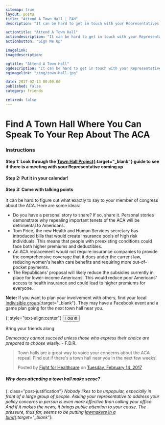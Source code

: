 ```yaml
---
sitemap: true
layout: posts
title: "Attend A Town Hall | F4H"
description: "It can be hard to get in touch with your Representatives when they're in Washington all the time. Now is your chance! Speak to your member of Congress face-to-face when they're home in late February."

actiontitle: "Attend A Town Hall"
actiondescription: "It can be hard to get in touch with your Representatives when they're in Washington all the time. Now is your chance! Speak to your member of Congress face-to-face when they're home in late February."
actionbutton: "Sign Me Up"

imagelink:
imagedescription:

ogtitle: "Attend A Town Hall"
ogdescription: "It can be hard to get in touch with your Representatives when they're in Washington all the time. Now is your chance! Speak to your member of Congress face-to-face when they're home in late February."
ogimagelink: "/img/town-hall.jpg"

date: 2017-02-13 00:00:00
published: false
category: friends

retired: false
---
```


<!-- TITLE -->
# Find A Town Hall Where You Can Speak To Your Rep About The ACA

<!-- Instructions -->

### Instructions

#### Step 1: Look through the [Town Hall Project](https://docs.google.com/spreadsheets/d/1yq1NT9DZ2z3B8ixhid894e77u9rN5XIgOwWtTW72IYA/edit#gid=1473996386){:target="_blank"} guide to see if there is a meeting with your Representative coming up

#### Step 2: Put it in your calendar!

#### Step 3: Come with talking points

It can be hard to figure out what exactly to say to your member of congress about the ACA. Here are some ideas:

- Do you have a personal story to share? If so, share it. Personal stories demonstrate why repealing important tenets of the ACA will be detrimental to Americans.
- Tom Price, the new Health and Human Services secretary has introduced bills that would create insurance pools of high risk individuals. This means that people with preexisting conditions could face both higher premiums and deductibles.
- An ACA replacement would not require insurance companies to provide the comprehensive coverage that it does under the current law, reducing women's health care benefits and requiring more out-of-pocket payments. 
- The Republicans' proposal will likely reduce the subsidies currently in place for lower-income Americans. This would reduce poor Americans' access to health insurance and could lead to higher premiums for everyone. 

**Note:**  If you want to plan your involvement with others, find your local [Indivisible group](https://www.indivisibleguide.com/local-action-groups){:target="_blank"}. They may have a Facebook event and a game plan going for the next town hall near you. 

<!-- Complete button -->

{: style="text-align:center"}
<button class="post-complete-btn post-link-btn btn darkblue">
  I did it!
</button>

  <!-- Share Section -->
<div id="share">
    <p class="share-title">Bring your friends along</p>
    <p class="share-quote"><em>Democracy cannot succeed unless those who express their choice are prepared to choose wisely.</em> - F.D.R.</p>
    <div class="fb-post" data-href="https://www.facebook.com/fightforhealthcare/posts/165526223948190" data-width="500" data-show-text="true"><blockquote cite="https://www.facebook.com/fightforhealthcare/posts/165526223948190" class="fb-xfbml-parse-ignore"><p>Town halls are a great way to voice your concerns about the ACA repeal. Find out if there&#039;s a town hall near you in the next few weeks!</p>Posted by <a href="https://www.facebook.com/fightforhealthcare/">Fight for Healthcare</a> on&nbsp;<a href="https://www.facebook.com/fightforhealthcare/posts/165526223948190">Tuesday, February 14, 2017</a></blockquote></div>
</div>

<!-- Justification -->
##### Why does attending a town hall make sense?

{: class="post-justification"}
*Nobody likes to be unpopular, especially in front of a large group of people. Asking your representative to address your policy concerns in person is even more effective than calling your office. And if it makes the news, it brings public attention to your cause. The pressure, thus far, seems to be putting [lawmakers in a bind](http://www.cnn.com/2017/02/13/politics/republican-lawmakers-town-hall-events/){:target="_blank"}.*
